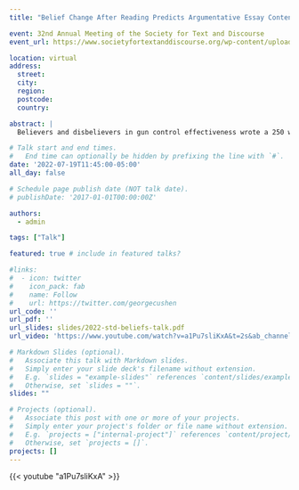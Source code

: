 ```yaml
---
title: "Belief Change After Reading Predicts Argumentative Essay Content"

event: 32nd Annual Meeting of the Society for Text and Discourse
event_url: https://www.societyfortextanddiscourse.org/wp-content/uploads/2022/07/STD2022_FullProgram.pdf

location: virtual
address:
  street: 
  city: 
  region: 
  postcode: 
  country: 

abstract: |
  Believers and disbelievers in gun control effectiveness wrote a 250 word essay explaining their beliefs after reading a one-sided text that was either consistent or inconsistent with their beliefs. Essays were coded for number of reasons and the presence or absence of a claim, counterargument, text content, policy claim, metacognitive statement, and evaluative statement about the text. Between group differences in essay characteristics and how they relate as a function of belief change are discussed.

# Talk start and end times.
#   End time can optionally be hidden by prefixing the line with `#`.
date: '2022-07-19T11:45:00-05:00'
all_day: false

# Schedule page publish date (NOT talk date).
# publishDate: '2017-01-01T00:00:00Z'

authors:
  - admin

tags: ["Talk"]

featured: true # include in featured talks?

#links:
#  - icon: twitter
#    icon_pack: fab
#    name: Follow
#    url: https://twitter.com/georgecushen
url_code: ''
url_pdf: ''
url_slides: slides/2022-std-beliefs-talk.pdf
url_video: 'https://www.youtube.com/watch?v=a1Pu7sliKxA&t=2s&ab_channel=LiamHart'

# Markdown Slides (optional).
#   Associate this talk with Markdown slides.
#   Simply enter your slide deck's filename without extension.
#   E.g. `slides = "example-slides"` references `content/slides/example-slides.md`.
#   Otherwise, set `slides = ""`.
slides: ""

# Projects (optional).
#   Associate this post with one or more of your projects.
#   Simply enter your project's folder or file name without extension.
#   E.g. `projects = ["internal-project"]` references `content/project/deep-learning/index.md`.
#   Otherwise, set `projects = []`.
projects: []
---
```


{{< youtube "a1Pu7sliKxA" >}}